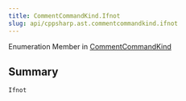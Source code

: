 ```yaml
---
title: CommentCommandKind.Ifnot
slug: api/cppsharp.ast.commentcommandkind.ifnot
---
```

Enumeration Member in [CommentCommandKind](/api/cppsharp/ast/commentcommandkind)

## Summary



```csharp
Ifnot
```


